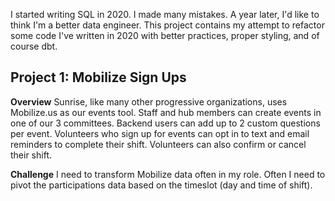 I started writing SQL in 2020. I made many mistakes. A year later, I'd like to think I'm a better data engineer. This project contains my attempt to refactor some code I've written in 2020 with better practices, proper styling, and of course dbt.

## Project 1: Mobilize Sign Ups
**Overview**
Sunrise, like many other progressive organizations, uses Mobilize.us as our events tool. Staff and hub members can create events in one of our 3 committees. Backend users can add up to 2 custom questions per event. Volunteers who sign up for events can opt in to text and email reminders to complete their shift. Volunteers can also confirm or cancel their shift.

**Challenge**
I need to transform Mobilize data often in my role. Often I need to pivot the participations data based on the timeslot (day and time of shift).

